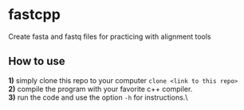 # fastcpp
Create fasta and fastq files for practicing with alignment tools
## How to use
**1)** simply clone this repo to your computer `clone <link to this repo>`\
**2)** compile the program with your favorite c++ compiler.\
**3)** run the code and use the option `-h` for instructions.\
